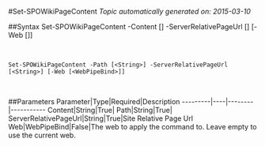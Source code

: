 #Set-SPOWikiPageContent
*Topic automatically generated on: 2015-03-10*


##Syntax
    Set-SPOWikiPageContent -Content [<String>] -ServerRelativePageUrl [<String>] [-Web [<WebPipeBind>]]

&nbsp;

    Set-SPOWikiPageContent -Path [<String>] -ServerRelativePageUrl [<String>] [-Web [<WebPipeBind>]]

&nbsp;

##Parameters
Parameter|Type|Required|Description
---------|----|--------|-----------
Content|String|True|
Path|String|True|
ServerRelativePageUrl|String|True|Site Relative Page Url
Web|WebPipeBind|False|The web to apply the command to. Leave empty to use the current web.
